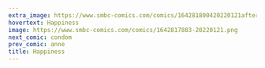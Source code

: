 ```yaml
---
extra_image: https://www.smbc-comics.com/comics/164281800420220121after.png
hovertext: Happiness
image: https://www.smbc-comics.com/comics/1642817883-20220121.png
next_comic: condom
prev_comic: anne
title: Happiness
---
```


